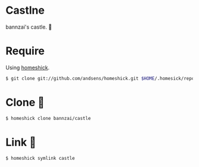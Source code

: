 # Castlne
bannzai's castle. :japanese_castle:

# Require
Using [homeshick](https://github.com/andsens/homeshick).
```bash
$ git clone git://github.com/andsens/homeshick.git $HOME/.homesick/repos/homeshick
```

# Clone :japanese_castle:
```bash
$ homeshick clone bannzai/castle
```

# Link :japanese_castle:
```bash
$ homeshick symlink castle
```
